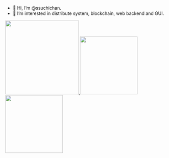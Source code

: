 - 👋 Hi, I’m @ssuchichan.
- 👀 I’m interested in distribute system, blockchain, web backend and GUI.

<a href="/">
  <img height="230em" src="https://github-profile-summary-cards.vercel.app/api/cards/profile-details?username=ssuchichan&theme=github">
  <img height="180em" src="https://github-readme-stats.vercel.app/api?username=ssuchichan&show_icons=true&include_all_commits=true&count_private=true"/>
  <img height="180em" src="https://github-readme-stats.vercel.app/api/top-langs?username=ssuchichan&layout=compact&langs_count=8"/>
</a>

